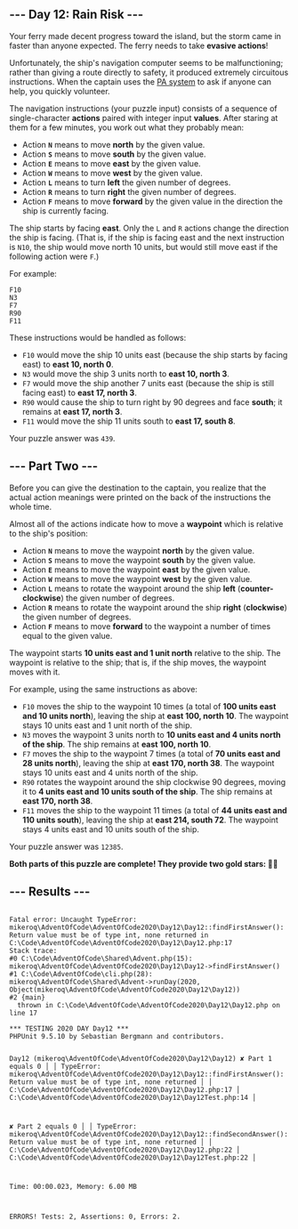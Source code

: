 <article class="day-desc"><h2>--- Day 12: Rain Risk ---</h2><p>Your ferry made decent progress toward the island, but the storm came in <span title="At least it wasn't a Category Six!">faster than anyone expected</span>. The ferry needs to take <b>evasive actions</b>!</p>
<p>Unfortunately, the ship's navigation computer seems to be malfunctioning; rather than giving a route directly to safety, it produced extremely circuitous instructions. When the captain uses the <a href="https://en.wikipedia.org/wiki/Public_address_system" target="_blank">PA system</a> to ask if anyone can help, you quickly volunteer.</p>
<p>The navigation instructions (your puzzle input) consists of a sequence of single-character <b>actions</b> paired with integer input <b>values</b>. After staring at them for a few minutes, you work out what they probably mean:</p>
<ul>
<li>Action <b><code>N</code></b> means to move <b>north</b> by the given value.</li>
<li>Action <b><code>S</code></b> means to move <b>south</b> by the given value.</li>
<li>Action <b><code>E</code></b> means to move <b>east</b> by the given value.</li>
<li>Action <b><code>W</code></b> means to move <b>west</b> by the given value.</li>
<li>Action <b><code>L</code></b> means to turn <b>left</b> the given number of degrees.</li>
<li>Action <b><code>R</code></b> means to turn <b>right</b> the given number of degrees.</li>
<li>Action <b><code>F</code></b> means to move <b>forward</b> by the given value in the direction the ship is currently facing.</li>
</ul>
<p>The ship starts by facing <b>east</b>. Only the <code>L</code> and <code>R</code> actions change the direction the ship is facing. (That is, if the ship is facing east and the next instruction is <code>N10</code>, the ship would move north 10 units, but would still move east if the following action were <code>F</code>.)</p>
<p>For example:</p>
<pre><code>F10
N3
F7
R90
F11
</code></pre>
<p>These instructions would be handled as follows:</p>
<ul>
<li><code>F10</code> would move the ship 10 units east (because the ship starts by facing east) to <b>east 10, north 0</b>.</li>
<li><code>N3</code> would move the ship 3 units north to <b>east 10, north 3</b>.</li>
<li><code>F7</code> would move the ship another 7 units east (because the ship is still facing east) to <b>east 17, north 3</b>.</li>
<li><code>R90</code> would cause the ship to turn right by 90 degrees and face <b>south</b>; it remains at <b>east 17, north 3</b>.</li>
<li><code>F11</code> would move the ship 11 units south to <b>east 17, south 8</b>.</li>
</ul>


</article>
<p>Your puzzle answer was <code>439</code>.</p><article class="day-desc"><h2 id="part2">--- Part Two ---</h2><p>Before you can give the destination to the captain, you realize that the actual action meanings were printed on the back of the instructions the whole time.</p>
<p>Almost all of the actions indicate how to move a <b>waypoint</b> which is relative to the ship's position:</p>
<ul>
<li>Action <b><code>N</code></b> means to move the waypoint <b>north</b> by the given value.</li>
<li>Action <b><code>S</code></b> means to move the waypoint <b>south</b> by the given value.</li>
<li>Action <b><code>E</code></b> means to move the waypoint <b>east</b> by the given value.</li>
<li>Action <b><code>W</code></b> means to move the waypoint <b>west</b> by the given value.</li>
<li>Action <b><code>L</code></b> means to rotate the waypoint around the ship <b>left</b> (<b>counter-clockwise</b>) the given number of degrees.</li>
<li>Action <b><code>R</code></b> means to rotate the waypoint around the ship <b>right</b> (<b>clockwise</b>) the given number of degrees.</li>
<li>Action <b><code>F</code></b> means to move <b>forward</b> to the waypoint a number of times equal to the given value.</li>
</ul>
<p>The waypoint starts <b>10 units east and 1 unit north</b> relative to the ship. The waypoint is relative to the ship; that is, if the ship moves, the waypoint moves with it.</p>
<p>For example, using the same instructions as above:</p>
<ul>
<li><code>F10</code> moves the ship to the waypoint 10 times (a total of <b>100 units east and 10 units north</b>), leaving the ship at <b>east 100, north 10</b>. The waypoint stays 10 units east and 1 unit north of the ship.</li>
<li><code>N3</code> moves the waypoint 3 units north to <b>10 units east and 4 units north of the ship</b>. The ship remains at <b>east 100, north 10</b>.</li>
<li><code>F7</code> moves the ship to the waypoint 7 times (a total of <b>70 units east and 28 units north</b>), leaving the ship at <b>east 170, north 38</b>. The waypoint stays 10 units east and 4 units north of the ship.</li>
<li><code>R90</code> rotates the waypoint around the ship clockwise 90 degrees, moving it to <b>4 units east and 10 units south of the ship</b>. The ship remains at <b>east 170, north 38</b>.</li>
<li><code>F11</code> moves the ship to the waypoint 11 times (a total of <b>44 units east and 110 units south</b>), leaving the ship at <b>east 214, south 72</b>. The waypoint stays 4 units east and 10 units south of the ship.</li>
</ul>


</article>
<p>Your puzzle answer was <code>12385</code>.</p><p class="day-success"><b>Both parts of this puzzle are complete! They provide two gold stars: 🌟🌟</b></p>
<h2>--- Results ---</h2>
<pre><code>
Fatal error: Uncaught TypeError: mikeroq\AdventOfCode\AdventOfCode2020\Day12\Day12::findFirstAnswer(): Return value must be of type int, none returned in C:\Code\AdventOfCode\AdventOfCode2020\Day12\Day12.php:17
Stack trace:
#0 C:\Code\AdventOfCode\Shared\Advent.php(15): mikeroq\AdventOfCode\AdventOfCode2020\Day12\Day12->findFirstAnswer()
#1 C:\Code\AdventOfCode\cli.php(28): mikeroq\AdventOfCode\Shared\Advent->runDay(2020, Object(mikeroq\AdventOfCode\AdventOfCode2020\Day12\Day12))
#2 {main}
  thrown in C:\Code\AdventOfCode\AdventOfCode2020\Day12\Day12.php on line 17
</code></pre>
<pre><code>*** TESTING 2020 DAY Day12 ***
PHPUnit 9.5.10 by Sebastian Bergmann and contributors.

Day12 (mikeroq\AdventOfCode\AdventOfCode2020\Day12\Day12)
 ✘ Part 1 equals 0
   │
   │ TypeError: mikeroq\AdventOfCode\AdventOfCode2020\Day12\Day12::findFirstAnswer(): Return value must be of type int, none returned
   │
   │ C:\Code\AdventOfCode\AdventOfCode2020\Day12\Day12.php:17
   │ C:\Code\AdventOfCode\AdventOfCode2020\Day12\Day12Test.php:14
   │

 ✘ Part 2 equals 0
   │
   │ TypeError: mikeroq\AdventOfCode\AdventOfCode2020\Day12\Day12::findSecondAnswer(): Return value must be of type int, none returned
   │
   │ C:\Code\AdventOfCode\AdventOfCode2020\Day12\Day12.php:22
   │ C:\Code\AdventOfCode\AdventOfCode2020\Day12\Day12Test.php:22
   │

Time: 00:00.023, Memory: 6.00 MB


ERRORS!
Tests: 2, Assertions: 0, Errors: 2.
</code></pre>